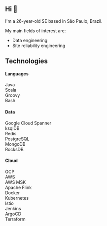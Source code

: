 ## Hi :wave:

I'm a 26-year-old SE based in São Paulo, Brazil.<br/>

My main fields of interest are:
* Data engineering
* Site reliability engineering

## Technologies

#### Languages
Java</br>
Scala</br>
Groovy</br>
Bash</br>

#### Data
Google Cloud Spanner</br>
ksqlDB</br>
Redis</br>
PostgreSQL</br>
MongoDB</br>
RocksDB</br>

#### Cloud
GCP</br>
AWS</br>
AWS MSK</br>
Apache Flink</br>
Docker</br>
Kubernetes</br>
Istio</br>
Jenkins</br>
ArgoCD</br>
Terraform
